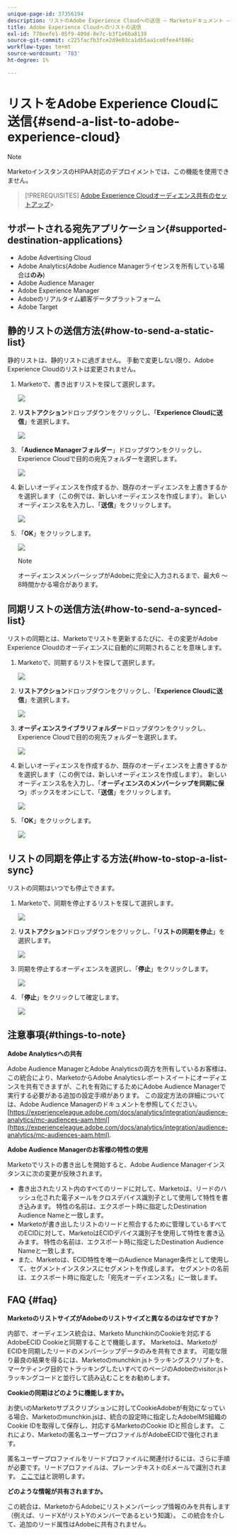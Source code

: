 ```yaml
---
unique-page-id: 37356194
description: リストのAdobe Experience Cloudへの送信 — Marketoドキュメント — 製品ドキュメント
title: Adobe Experience Cloudへのリストの送信
exl-id: 770eefe1-05f9-409d-8e7c-b3f1e6ba8139
source-git-commit: c225facfb3fce2d9e03ca1db5aa1ce0fee4f686c
workflow-type: tm+mt
source-wordcount: '783'
ht-degree: 1%

---
```


# リストをAdobe Experience Cloudに送信{#send-a-list-to-adobe-experience-cloud}

>[!NOTE]
>
>MarketoインスタンスのHIPAA対応のデプロイメントでは、この機能を使用できません。

>[!PREREQUISITES]
[Adobe Experience Cloudオーディエンス共有のセットアップ](/help/marketo/product-docs/core-marketo-concepts/miscellaneous/set-up-adobe-experience-cloud-audience-sharing.md)>
>

## サポートされる宛先アプリケーション{#supported-destination-applications}

* Adobe Advertising Cloud
* Adobe Analytics(Adobe Audience Managerライセンスを所有している場合は&#x200B;**のみ**)
* Adobe Audience Manager
* Adobe Experience Manager
* Adobeのリアルタイム顧客データプラットフォーム
* Adobe Target

## 静的リストの送信方法{#how-to-send-a-static-list}

静的リストは、静的リストに過ぎません。 手動で変更しない限り、Adobe Experience Cloudのリストは変更されません。

1. Marketoで、書き出すリストを探して選択します。

   ![](assets/send-a-list-to-adobe-experience-cloud-1.png)

1. **リストアクション**&#x200B;ドロップダウンをクリックし、「**Experience Cloudに送信**」を選択します。

   ![](assets/send-a-list-to-adobe-experience-cloud-2.png)

1. 「**Audience Managerフォルダー**」ドロップダウンをクリックし、Experience Cloudで目的の宛先フォルダーを選択します。

   ![](assets/send-a-list-to-adobe-experience-cloud-3.png)

1. 新しいオーディエンスを作成するか、既存のオーディエンスを上書きするかを選択します（この例では、新しいオーディエンスを作成します）。 新しいオーディエンス名を入力し、「**送信**」をクリックします。

   ![](assets/send-a-list-to-adobe-experience-cloud-4.png)

1. 「**OK**」をクリックします。

   ![](assets/send-a-list-to-adobe-experience-cloud-5.png)

   >[!NOTE]
   オーディエンスメンバーシップがAdobeに完全に入力されるまで、最大6 ～ 8時間かかる場合があります。

## 同期リストの送信方法{#how-to-send-a-synced-list}

リストの同期とは、Marketoでリストを更新するたびに、その変更がAdobe Experience Cloudのオーディエンスに自動的に同期されることを意味します。

1. Marketoで、同期するリストを探して選択します。

   ![](assets/send-a-list-to-adobe-experience-cloud-6.png)

1. **リストアクション**&#x200B;ドロップダウンをクリックし、「**Experience Cloudに送信**」を選択します。

   ![](assets/send-a-list-to-adobe-experience-cloud-7.png)

1. **オーディエンスライブラリフォルダー**&#x200B;ドロップダウンをクリックし、Experience Cloudで目的の宛先フォルダーを選択します。

   ![](assets/send-a-list-to-adobe-experience-cloud-8.png)

1. 新しいオーディエンスを作成するか、既存のオーディエンスを上書きするかを選択します（この例では、新しいオーディエンスを作成します）。 新しいオーディエンス名を入力し、「**オーディエンスのメンバーシップを同期に保つ**」ボックスをオンにして、「**送信**」をクリックします。

   ![](assets/send-a-list-to-adobe-experience-cloud-9.png)

1. 「**OK**」をクリックします。

   ![](assets/send-a-list-to-adobe-experience-cloud-10.png)

## リストの同期を停止する方法{#how-to-stop-a-list-sync}

リストの同期はいつでも停止できます。

1. Marketoで、同期を停止するリストを探して選択します。

   ![](assets/send-a-list-to-adobe-experience-cloud-11.png)

1. **リストアクション**&#x200B;ドロップダウンをクリックし、「**リストの同期を停止**」を選択します。

   ![](assets/send-a-list-to-adobe-experience-cloud-12.png)

1. 同期を停止するオーディエンスを選択し、「**停止**」をクリックします。

   ![](assets/send-a-list-to-adobe-experience-cloud-13.png)

1. 「**停止**」をクリックして確定します。

   ![](assets/send-a-list-to-adobe-experience-cloud-14.png)

## 注意事項{#things-to-note}

**Adobe Analyticsへの共有**

Adobe Audience ManagerとAdobe Analyticsの両方を所有しているお客様は、この統合により、MarketoからAdobe Analyticsレポートスイートにオーディエンスを共有できますが、これを有効にするためにAdobe Audience Managerで実行する必要がある追加の設定手順があります。 この設定方法の詳細については、Adobe Audience Managerのドキュメントを参照してください。[https://experienceleague.adobe.com/docs/analytics/integration/audience-analytics/mc-audiences-aam.html](https://experienceleague.adobe.com/docs/analytics/integration/audience-analytics/mc-audiences-aam.html).

**Adobe Audience Managerのお客様の特性の使用**

Marketoでリストの書き出しを開始すると、Adobe Audience Managerインスタンスに次の変更が反映されます。

* 書き出されたリスト内のすべてのリードに対して、Marketoは、リードのハッシュ化された電子メールをクロスデバイス識別子として使用して特性を書き込みます。 特性の名前は、エクスポート時に指定したDestination Audience Nameと一致します。
* Marketoが書き出したリストのリードと照合するために管理しているすべてのECIDに対して、MarketoはECIDデバイス識別子を使用して特性を書き込みます。 特性の名前は、エクスポート時に指定したDestination Audience Nameと一致します。
* また、Marketoは、ECID特性を唯一のAudience Manager条件として使用して、セグメントインスタンスにセグメントを作成します。 セグメントの名前は、エクスポート時に指定した「宛先オーディエンス名」に一致します。

## FAQ {#faq}

**MarketoのリストサイズがAdobeのリストサイズと異なるのはなぜですか？**

内部で、オーディエンス統合は、Marketo MunchkinのCookieを対応するAdobeECID Cookieと同期することで機能します。 Marketoは、MarketoがECIDを同期したリードのメンバーシップデータのみを共有できます。 可能な限り最良の結果を得るには、Marketoのmunchkin.jsトラッキングスクリプトを、マーケティング目的でトラッキングしたいすべてのページのAdobeのvisitor.jsトラッキングコードと並行して読み込むことをお勧めします。

**Cookieの同期はどのように機能しますか。**

お使いのMarketoサブスクリプションに対してCookieAdobeが有効になっている場合、Marketoのmunchkin.jsは、統合の設定時に指定したAdobeIMS組織のCookie IDを取得して保存し、対応するMarketoのCookie IDと照合します。 これにより、Marketoの匿名ユーザープロファイルがAdobeECIDで強化されます。

匿名ユーザープロファイルをリードプロファイルに関連付けるには、さらに手順が必要です。リードプロファイルは、プレーンテキストのEメールで識別されます。 [ここでは](/help/marketo/product-docs/reporting/basic-reporting/report-activity/tracking-anonymous-activity-and-people.md)と説明します。

**どのような情報が共有されますか。**

この統合は、MarketoからAdobeにリストメンバーシップ情報のみを共有します（例えば、リードXがリストYのメンバーであるという知識）。 この統合を介して、追加のリード属性はAdobeに共有されません。

